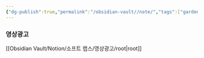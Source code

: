 ```yaml
---
{"dg-publish":true,"permalink":"/obsidian-vault//note/","tags":["gardenEntry"]}
---
```


### 영상광고
[[Obsidian Vault/Notion/소프트 랩스/영상광고/root\|root]]


